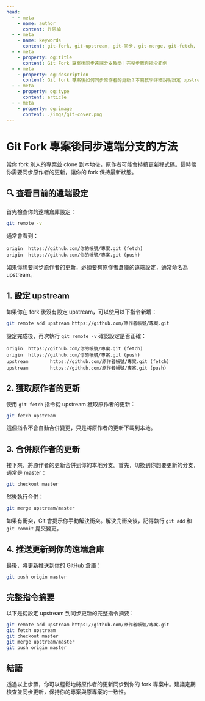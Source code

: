 ```yaml
---
head:
  - - meta
    - name: author
      content: 許恩綸
  - - meta
    - name: keywords
      content: git-fork, git-upstream, git-同步, git-merge, git-fetch, git-fork-同步, github-fork, git-遠端分支
  - - meta
    - property: og:title
      content: Git Fork 專案後同步遠端分支教學｜完整步驟與指令範例
  - - meta
    - property: og:description
      content: Git fork 專案後如何同步原作者的更新？本篇教學詳細說明設定 upstream、fetch、merge 的完整流程，並提供實用指令範例，讓你輕鬆保持 fork 專案與原專案同步。
  - - meta
    - property: og:type
      content: article
  - - meta
    - property: og:image
      content: ./imgs/git-cover.png
---
```


# Git Fork 專案後同步遠端分支的方法

當你 fork 別人的專案並 clone 到本地後，原作者可能會持續更新程式碼。這時候你需要同步原作者的更新，讓你的 fork 保持最新狀態。

## 🔍 查看目前的遠端設定

首先檢查你的遠端倉庫設定：

```bash
git remote -v
```

通常會看到：

```
origin  https://github.com/你的帳號/專案.git (fetch)
origin  https://github.com/你的帳號/專案.git (push)
```

如果你想要同步原作者的更新，必須要有原作者倉庫的遠端設定，通常命名為 upstream。

## 1. 設定 upstream

如果你在 fork 後沒有設定 upstream，可以使用以下指令新增：

```bash
git remote add upstream https://github.com/原作者帳號/專案.git
```

設定完成後，再次執行 `git remote -v` 確認設定是否正確：

```
origin  https://github.com/你的帳號/專案.git (fetch)
origin  https://github.com/你的帳號/專案.git (push)
upstream        https://github.com/原作者帳號/專案.git (fetch)
upstream        https://github.com/原作者帳號/專案.git (push)
```

## 2. 獲取原作者的更新

使用 `git fetch` 指令從 upstream 獲取原作者的更新：

```bash
git fetch upstream
```

這個指令不會自動合併變更，只是將原作者的更新下載到本地。

## 3. 合併原作者的更新

接下來，將原作者的更新合併到你的本地分支。首先，切換到你想要更新的分支，通常是 master：

```bash
git checkout master
```

然後執行合併：

```bash
git merge upstream/master
```

如果有衝突，Git 會提示你手動解決衝突。解決完衝突後，記得執行 `git add` 和 `git commit` 提交變更。

## 4. 推送更新到你的遠端倉庫

最後，將更新推送到你的 GitHub 倉庫：

```bash
git push origin master
```

## 完整指令摘要

以下是從設定 upstream 到同步更新的完整指令摘要：

```bash
git remote add upstream https://github.com/原作者帳號/專案.git
git fetch upstream
git checkout master
git merge upstream/master
git push origin master
```

## 結語

透過以上步驟，你可以輕鬆地將原作者的更新同步到你的 fork 專案中。建議定期檢查並同步更新，保持你的專案與原專案的一致性。
